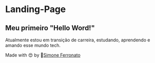 # Landing-Page

## Meu primeiro "Hello Word!"

Atualmente estou em transição de carreira, estudando, aprendendo e amando esse mundo tech.

Made with 😍 by 🔗<a href="https://github.com/simoneferronato">Simone Ferronato</a>